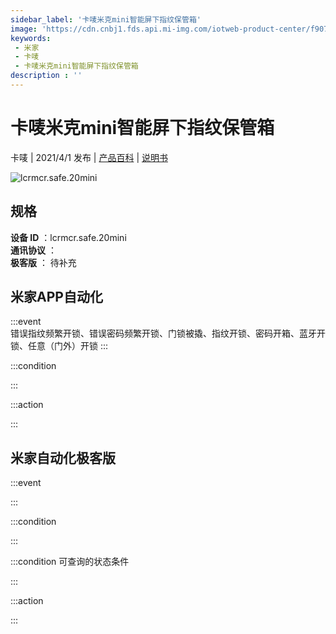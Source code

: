 ```yaml
---
sidebar_label: '卡唛米克mini智能屏下指纹保管箱'
image: 'https://cdn.cnbj1.fds.api.mi-img.com/iotweb-product-center/f9079f45f6d61e6f9425a5791c19a2d9_拟物图.png?GalaxyAccessKeyId=AKVGLQWBOVIRQ3XLEW&Expires=9223372036854775807&Signature=zDibhpHzTR9uXh7EtNVja1L2I5E='
keywords: 
 - 米家
 - 卡唛
 - 卡唛米克mini智能屏下指纹保管箱
description : ''
---
```

# 卡唛米克mini智能屏下指纹保管箱

卡唛 | 2021/4/1 发布 | [产品百科](https://home.mi.com/webapp/content/baike/product/index.html?model=lcrmcr.safe.20mini/) | [说明书](https://home.mi.com/views/introduction.html?model=lcrmcr.safe.20mini&region=cn)

![lcrmcr.safe.20mini](https://cdn.cnbj1.fds.api.mi-img.com/iotweb-product-center/f9079f45f6d61e6f9425a5791c19a2d9_拟物图.png?GalaxyAccessKeyId=AKVGLQWBOVIRQ3XLEW&Expires=9223372036854775807&Signature=zDibhpHzTR9uXh7EtNVja1L2I5E=)

## 规格  
> 
**设备 ID** ：lcrmcr.safe.20mini  
**通讯协议** ：  
**极客版**  ： 待补充 


## 米家APP自动化  

:::event  
错误指纹频繁开锁、错误密码频繁开锁、门锁被撬、指纹开锁、密码开箱、蓝牙开锁、任意（门外）开锁
:::

:::condition  

:::

:::action   

:::

## 米家自动化极客版  

:::event  

:::

:::condition  

:::

:::condition 可查询的状态条件  

:::

:::action  

:::

        
